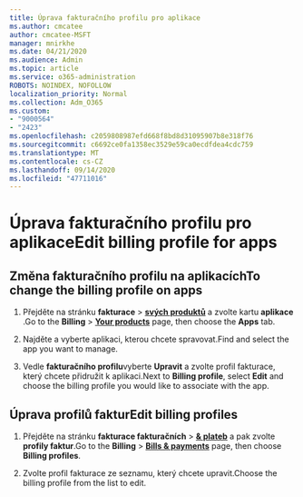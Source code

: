 ```yaml
---
title: Úprava fakturačního profilu pro aplikace
ms.author: cmcatee
author: cmcatee-MSFT
manager: mnirkhe
ms.date: 04/21/2020
ms.audience: Admin
ms.topic: article
ms.service: o365-administration
ROBOTS: NOINDEX, NOFOLLOW
localization_priority: Normal
ms.collection: Adm_O365
ms.custom:
- "9000564"
- "2423"
ms.openlocfilehash: c2059808987efd668f8bd8d31095907b8e318f76
ms.sourcegitcommit: c6692ce0fa1358ec3529e59ca0ecdfdea4cdc759
ms.translationtype: MT
ms.contentlocale: cs-CZ
ms.lasthandoff: 09/14/2020
ms.locfileid: "47711016"
---
```

# <a name="edit-billing-profile-for-apps"></a><span data-ttu-id="750db-102">Úprava fakturačního profilu pro aplikace</span><span class="sxs-lookup"><span data-stu-id="750db-102">Edit billing profile for apps</span></span>

## <a name="to-change-the-billing-profile-on-apps"></a><span data-ttu-id="750db-103">Změna fakturačního profilu na aplikacích</span><span class="sxs-lookup"><span data-stu-id="750db-103">To change the billing profile on apps</span></span>

1. <span data-ttu-id="750db-104">Přejděte na stránku **fakturace**  >  **[svých produktů](https://go.microsoft.com/fwlink/p/?linkid=842054)** a zvolte kartu **aplikace** .</span><span class="sxs-lookup"><span data-stu-id="750db-104">Go to the **Billing** > **[Your products](https://go.microsoft.com/fwlink/p/?linkid=842054)** page, then choose the **Apps** tab.</span></span>

2. <span data-ttu-id="750db-105">Najděte a vyberte aplikaci, kterou chcete spravovat.</span><span class="sxs-lookup"><span data-stu-id="750db-105">Find and select the app you want to manage.</span></span>  

3. <span data-ttu-id="750db-106">Vedle **fakturačního profilu**vyberte **Upravit** a zvolte profil fakturace, který chcete přidružit k aplikaci.</span><span class="sxs-lookup"><span data-stu-id="750db-106">Next to **Billing profile**, select **Edit** and choose the billing profile you would like to associate with the app.</span></span>

## <a name="edit-billing-profiles"></a><span data-ttu-id="750db-107">Úprava profilů faktur</span><span class="sxs-lookup"><span data-stu-id="750db-107">Edit billing profiles</span></span>

1. <span data-ttu-id="750db-108">Přejděte na stránku **fakturace fakturačních**  >  **[& plateb](https://go.microsoft.com/fwlink/p/?linkid=848039)** a pak zvolte **profily faktur**.</span><span class="sxs-lookup"><span data-stu-id="750db-108">Go to the **Billing** > **[Bills & payments](https://go.microsoft.com/fwlink/p/?linkid=848039)** page, then choose **Billing profiles**.</span></span>

2. <span data-ttu-id="750db-109">Zvolte profil fakturace ze seznamu, který chcete upravit.</span><span class="sxs-lookup"><span data-stu-id="750db-109">Choose the billing profile from the list to edit.</span></span>
